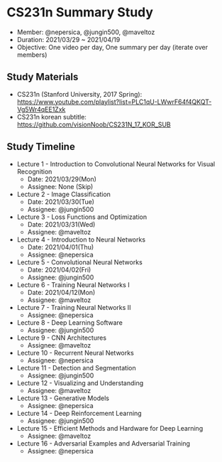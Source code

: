 # CS231n Summary Study
- Member: @nepersica, @jungin500, @maveltoz
- Duration: 2021/03/29 ~ 2021/04/19
- Objective: One video per day, One summary per day (iterate over members)

## Study Materials
- CS231n (Stanford University, 2017 Spring): https://www.youtube.com/playlist?list=PLC1qU-LWwrF64f4QKQT-Vg5Wr4qEE1Zxk
- CS231n korean subtitle: https://github.com/visionNoob/CS231N_17_KOR_SUB

## Study Timeline
- Lecture 1 - Introduction to Convolutional Neural Networks for Visual Recognition
  - Date: 2021/03/29(Mon)
  - Assignee: None (Skip)
- Lecture 2 - Image Classification
  - Date: 2021/03/30(Tue)
  - Assignee: @jungin500
- Lecture 3 - Loss Functions and Optimization
  - Date: 2021/03/31(Wed)
  - Assignee: @maveltoz
- Lecture 4 - Introduction to Neural Networks
  - Date: 2021/04/01(Thu)
  - Assignee: @nepersica
- Lecture 5 - Convolutional Neural Networks
  - Date: 2021/04/02(Fri)
  - Assignee: @jungin500
- Lecture 6 - Training Neural Networks I
  - Date: 2021/04/12(Mon)
  - Assignee: @maveltoz
- Lecture 7 - Training Neural Networks II
  - Assignee: @nepersica
- Lecture 8 - Deep Learning Software
  - Assignee: @jungin500
- Lecture 9 - CNN Architectures
  - Assignee: @maveltoz
- Lecture 10 - Recurrent Neural Networks
  - Assignee: @nepersica
- Lecture 11 - Detection and Segmentation
  - Assignee: @jungin500
- Lecture 12 - Visualizing and Understanding
  - Assignee: @maveltoz
- Lecture 13 - Generative Models
  - Assignee: @nepersica
- Lecture 14 - Deep Reinforcement Learning
  - Assignee: @jungin500
- Lecture 15 - Efficient Methods and Hardware for Deep Learning
  - Assignee: @maveltoz
- Lecture 16 - Adversarial Examples and Adversarial Training
  - Assignee: @nepersica

